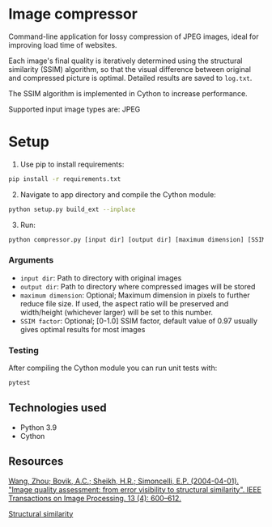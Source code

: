 # Image compressor

Command-line application for lossy compression of JPEG images, ideal for improving
load time of websites.

Each image's final quality is iteratively determined using the structural similarity (SSIM) algorithm, so 
that the visual difference between original and compressed picture is optimal. Detailed results 
are saved to `log.txt`.

The SSIM algorithm is implemented in Cython to increase performance.

Supported input image types are: JPEG

# Setup

1. Use pip to install requirements:

```bash
pip install -r requirements.txt
```

2. Navigate to app directory and compile the Cython module:
```bash
python setup.py build_ext --inplace
```
3. Run:
```bash
python compressor.py [input dir] [output dir] [maximum dimension] [SSIM factor]
```

### Arguments
- `input dir`: Path to directory with original images
- `output dir`: Path to directory where compressed images will be stored
- `maximum dimension`: Optional; Maximum dimension in pixels to further reduce file size. If used, the aspect ratio
will be preserved and width/height (whichever larger) will be set to this number.
- `SSIM factor`: Optional; [0-1.0] SSIM factor, default value of 0.97 usually gives optimal results for most images

### Testing
After compiling the Cython module you can run unit tests with:
```bash
pytest
```

## Technologies used
- Python 3.9
- Cython

## Resources

[Wang, Zhou; Bovik, A.C.; Sheikh, H.R.; Simoncelli, E.P. (2004-04-01). "Image quality assessment: from error visibility to structural similarity". IEEE Transactions on Image Processing. 13 (4): 600–612. ](https://www.cns.nyu.edu/pub/eero/wang03-reprint.pdf)

[Structural similarity](https://en.wikipedia.org/wiki/Structural_similarity)